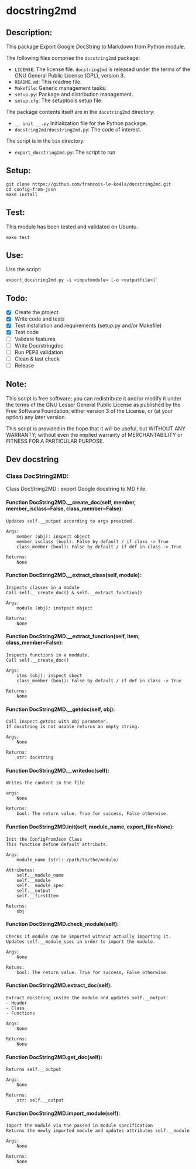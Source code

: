 # docstring2md
## Description:

This package Export Google DocString to Markdown from Python module.

The following files comprise the `docstring2md` package:
* `LICENSE`: The license file. `docstring2md` is released under the terms of
the GNU General Public License (GPL), version 3.
* `README.md`: This readme file.
* `Makefile`: Generic management tasks.
* `setup.py`: Package and distribution management.
* `setup.cfg`: The setuptools setup file.

The package contents itself are in the `docstring2md` directory:
* `__ init __.py` Initialization file for the Python package.
* `docstring2md/docstring2md.py`: The code of interest.

The script is in the `bin` directory:
* `export_docstring2md.py`: The script to run

## Setup:
````shell
git clone https://github.com/francois-le-ko4la/docstring2md.git
cd config-from-json
make install
````

## Test:

This module has been tested and validated on Ubuntu.
````shell
make test
````

## Use:
Use the script:
```shell
export_docstring2md.py -i <inputmodule> [-o <outputfile>]`
```

## Todo:

- [X] Create the project
- [X] Write code and tests
- [X] Test installation and requirements (setup.py and/or Makefile)
- [X] Test code
- [ ] Validate features
- [ ] Write Doc/stringdoc
- [ ] Run PEP8 validation
- [ ] Clean & last check
- [ ] Release

## Note:
This script is free software; you can redistribute it and/or
modify it under the terms of the GNU Lesser General Public
License as published by the Free Software Foundation; either
version 3 of the License, or (at your option) any later version.

This script is provided in the hope that it will be useful,
but WITHOUT ANY WARRANTY; without even the implied warranty of
MERCHANTABILITY or FITNESS FOR A PARTICULAR PURPOSE.

## Dev docstring
### Class DocString2MD:
Class DocString2MD : export Google docstring to MD File.

#### Function DocString2MD.__create_doc(self, member, member_isclass=False, class_member=False):

```
Updates self.__output according to args provided.

Args:
    member (obj): inspect object
    member_isclass (bool): False by default / if class -> True
    class_member (bool): False by default / if def in class -> True

Returns:
    None
```

#### Function DocString2MD.__extract_class(self, module):

```
Inspects classes in a module
Call self.__create_doc() & self.__extract_function()

Args:
    module (obj): instpect object

Returns:
    None
```

#### Function DocString2MD.__extract_function(self, item, class_member=False):

```
Inspects functions in a moddule.
Call self.__create_doc()

Args:
    itms (obj): inspect obect
    class_member (bool): False by default / if def in class -> True

Returns:
    None
```

#### Function DocString2MD.__getdoc(self, obj):

```
Call inspect.getdoc with obj parameter.
If docstring is not usable returns an empty string.

Args:
    None

Returns:
    str: docstring
```

#### Function DocString2MD.__writedoc(self):

```
Writes the content in the file

args:
    None

Returns:
    bool: The return value. True for success, False otherwise.
```

#### Function DocString2MD.__init__(self, module_name, export_file=None):

```
Init the ConfigFromJson Class
This function define default attributs.

Args:
    module_name (str): /path/to/the/module/

Attributes:
    self.__module_name
    self.__module
    self.__module_spec
    self.__output
    self.__firstItem

Returns:
    obj
```

#### Function DocString2MD.check_module(self):

```
Checks if module can be imported without actually importing it.
Updates self.__module_spec in order to import the module.

Args:
    None

Retuns:
    bool: The return value. True for success, False otherwise.
```

#### Function DocString2MD.extract_doc(self):

```
Extract docstring inside the module and updates self.__output:
- Header
- Class
- Functions

Args:
    None

Returns:
    None
```

#### Function DocString2MD.get_doc(self):

```
Returns self.__output

Args:
    None

Returns:
    str: self.__output
```

#### Function DocString2MD.import_module(self):

```
Import the module via the passed in module specification
Returns the newly imported module and updates attributes self.__module

Args:
    None

Returns:
    None
```

